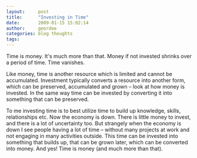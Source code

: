 ```yaml
---
layout:     post
title:      "Investing in Time"
date:       2009-01-15 15:02:14
author:     geordee
categories: blog thoughts
tags:       
---
```


Time is money. It's much more than that. Money if not invested shrinks over a period of time. Time vanishes.

Like money, time is another resource which is limited and cannot be accumulated. Investment typically converts a resource into another form, which can be preserved, accumulated and grown – look at how money is invested. In the same way time can be invested by converting it into something that can be preserved.

To me investing time is to best utilize time to build up knowledge, skills, relationships etc. Now the economy is down. There is little money to invest, and there is a lot of uncertainty too. But strangely when the economy is down I see people having a lot of time – without many projects at work and not engaging in many activities outside. This time can be invested into something that builds up, that can be grown later, which can be converted into money. And yes! Time is money (and much more than that).
